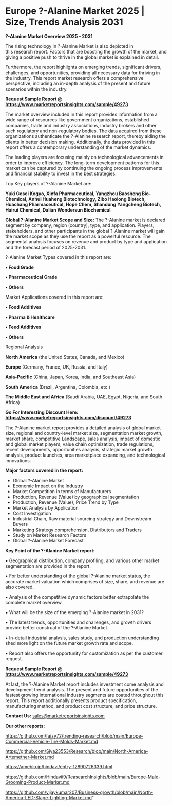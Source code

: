 # Europe ?-Alanine Market 2025 | Size, Trends Analysis 2031

<Strong> ?-Alanine Market Overview 2025 - 2031</strong>

The rising technology in ?-Alanine Market is also depicted in this research report. Factors that are boosting the growth of the market, and giving a positive push to thrive in the global market is explained in detail.

Furthermore, the report highlights on emerging trends, significant drivers, challenges, and opportunities, providing all necessary data for thriving in the industry. This report market research offers a comprehensive perspective, including an in-depth analysis of the present and future scenarios within the industry.

<strong>Request Sample Report @ <a href=https://www.marketreportsinsights.com/sample/49273>https://www.marketreportsinsights.com/sample/49273</a></strong>

The market overview included in this report provides information from a wide range of resources like government organizations, established companies, trade and industry associations, industry brokers and other such regulatory and non-regulatory bodies. The data acquired from these organizations authenticate the ?-Alanine research report, thereby aiding the clients in better decision making. Additionally, the data provided in this report offers a contemporary understanding of the market dynamics.

The leading players are focusing mainly on technological advancements in order to improve efficiency. The long-term development patterns for this market can be captured by continuing the ongoing process improvements and financial stability to invest in the best strategies.

Top Key players of ?-Alanine Market are:

<strong>Yuki Gosei Kogyo, Xinfa Pharmaceutical, Yangzhou Baosheng Bio-Chemical, Anhui Huaheng Biotechnology, Zibo Haolong Biotech, Huachang Pharmaceutical, Hope Chem, Shandong Yangcheng Biotech, Hairui Chemical, Dalian Wondersun Biochemical</strong>

<strong><b>Global ?-Alanine Market Scope and Size:</b></strong>
The ?-Alanine market is declared segment by company, region (country), type, and application. Players, stakeholders, and other participants in the global ?-Alanine market will gain the market scope as they use the report as a powerful resource. The segmental analysis focuses on revenue and product by type and application and the forecast period of 2025-2031.

?-Alanine Market Types covered in this report are:

<strong>•  Food Grade

•  Pharmaceutical Grade

•  Others</strong>

Market Applications covered in this report are:

<strong>•  Food Additives

•  Pharma & Healthcare

•  Feed Additives

•  Others</strong> 

Regional Analysis

<strong>North America</strong> (the United States, Canada, and Mexico)

<strong>Europe</strong> (Germany, France, UK, Russia, and Italy)

<strong>Asia-Pacific</strong> (China, Japan, Korea, India, and Southeast Asia)

<strong>South America</strong> (Brazil, Argentina, Colombia, etc.)

<strong>The Middle East and Africa</strong> (Saudi Arabia, UAE, Egypt, Nigeria, and South Africa)

<strong>Go For Interesting Discount Here: <a href=https://www.marketreportsinsights.com/discount/49273>https://www.marketreportsinsights.com/discount/49273</a></strong>

The ?-Alanine market report provides a detailed analysis of global market size, regional and country-level market size, segmentation market growth, market share, competitive Landscape, sales analysis, impact of domestic and global market players, value chain optimization, trade regulations, recent developments, opportunities analysis, strategic market growth analysis, product launches, area marketplace expanding, and technological innovations.

<strong><b>Major factors covered in the report:</b></strong>
<ul>
  <li>Global ?-Alanine Market </li>
  <li>Economic Impact on the Industry</li>
  <li>Market Competition in terms of Manufacturers</li>
  <li>Production, Revenue (Value) by geographical segmentation</li>
  <li>Production, Revenue (Value), Price Trend by Type</li>
  <li>Market Analysis by Application</li>
  <li>Cost Investigation</li>
  <li>Industrial Chain, Raw material sourcing strategy and Downstream Buyers</li>
  <li>Marketing Strategy comprehension, Distributors and Traders</li>
  <li>Study on Market Research Factors</li>
  <li>Global ?-Alanine Market Forecast</li>
</ul>

<strong><b>Key Point of the ?-Alanine Market report:</b></strong>

• Geographical distribution, company profiling, and various other market segmentation are provided in the report.

• For better understanding of the global ?-Alanine market status, the accurate market valuation which comprises of size, share, and revenue are also covered.

• Analysis of the competitive dynamic factors better extrapolate the complete market overview

• What will be the size of the emerging ?-Alanine market in 2031?

• The latest trends, opportunities and challenges, and growth drivers provide better construal of the ?-Alanine Market.

• In-detail industrial analysis, sales study, and production understanding shed more light on the future market growth rate and scope.

• Report also offers the opportunity for customization as per the customer request.

<strong>Request Sample Report @ <a href=https://www.marketreportsinsights.com/sample/49273>https://www.marketreportsinsights.com/sample/49273</a></strong>

At last, the ?-Alanine Market report includes investment come analysis and development trend analysis. The present and future opportunities of the fastest growing international industry segments are coated throughout this report. This report additionally presents product specification, manufacturing method, and product cost structure, and price structure.

<strong>Contact Us:</strong>
sales@marketreportsinsights.com

<strong>Our other reports:</strong>

<a href=https://github.com/faizy72/trending-research/blob/main/Europe-Commercial-Vehicle-Tire-Molds-Market.md>https://github.com/faizy72/trending-research/blob/main/Europe-Commercial-Vehicle-Tire-Molds-Market.md</a>

<a href=https://github.com/Siya23553/Research/blob/main/North-America-Artemether-Market.md>https://github.com/Siya23553/Research/blob/main/North-America-Artemether-Market.md</a>

<a href=https://ameblo.jp/hindavi/entry-12890726339.html>https://ameblo.jp/hindavi/entry-12890726339.html</a>

<a href=https://github.com/Hindavii9/ReasearchInsights/blob/main/Europe-Male-Grooming-Product-Market.md>https://github.com/Hindavii9/ReasearchInsights/blob/main/Europe-Male-Grooming-Product-Market.md</a>

<a href=https://github.com/vijaykumar207/Business-growth/blob/main/North-America-LED-Stage-Lighting-Market.md>https://github.com/vijaykumar207/Business-growth/blob/main/North-America-LED-Stage-Lighting-Market.md</a>"
